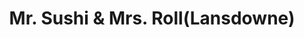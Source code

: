 ---
layout: place
title: "Mr. Sushi & Mrs. Roll(Lansdowne)"
permalink: /virginia/leesburg/mr-sushi-mrs-roll-lansdowne.html
stateAbbr: VA
stateName: Virginia
cityName: Leesburg
place_id: ChIJxZkqUkA8tokRapIN0mACDCc
photos:
  - name: >-
      places/ChIJxZkqUkA8tokRapIN0mACDCc/photos/AeeoHcJ1zRrnoYxxnuYeown4QhkvnsuveItsdpgrdB53PlX5SwN_pfSe7CLA2jK2hFuEhQ7u2GhtgRQyY1UY3r9x8PbdTOhA9_lENasIddU2Y6fK2nat9jz0jA-oYGGLfGs1VLRNnBCyJG8Y9f2-NyGtErqNaOEvkhp6BxShvDRbswAN03APMriuDjUQVY8zvvI_VxV-fhHyQ58tR64wi-bf83YCqHzBmmhPugmya35Bn9ryFmCQRxkcxQ6iARuJJBFv5Vn0nbFjNtPqUd57uw5IPPE8UtUX6f9bWgo3q-8CLew8IA
    widthPx: 1000
    heightPx: 750
    authorAttributions:
      - displayName: Mr. Sushi & Mrs. Roll
        uri: https://maps.google.com/maps/contrib/112239056850056927855
        photoUri: >-
          https://lh3.googleusercontent.com/a-/ALV-UjVJHJBeCI9zgGPFS-ATsL7xc6j5g23wEezYEIyQcAOj6BkvzXc=s100-p-k-no-mo
    flagContentUri: >-
      https://www.google.com/local/imagery/report/?cb_client=maps_api_places.places_api&image_key=!1e10!2sAF1QipOlXPnnP9eT1VfQHOy02IJUefDBmbTHFbGn-dYz&hl=en-US
    googleMapsUri: >-
      https://www.google.com/maps/place//data=!3m4!1e2!3m2!1sAF1QipOlXPnnP9eT1VfQHOy02IJUefDBmbTHFbGn-dYz!2e10!4m2!3m1!1s0x89b63c40522a99c5:0x270c0260d20d926a
  - name: >-
      places/ChIJxZkqUkA8tokRapIN0mACDCc/photos/AeeoHcIN229Kb_LYF9bMh_GdFsZl3xgwhvbSI1NsSvw2yFzSdAKQGGgbs4BdUH5HSx0-jSwxmxDt82WcY9VcJd3u7wFSQuA24eqyV6ONQq0332rg6IhTMvWiMb8nGWvNWDH_aKTPZ0nvdbToN12wBIvwoiUwk4g74cZzKDBmiNRk9cZBA2heyKiUpTgC29TUX1YVS3OpasA-fh2a23kLzoWTYZUgejENbhNQ98Kb1gZbidF4WU6y_DJBL-3dBnbT2mU8mOG5mkEMt8gPAEH_eq1TtC2B7Lel-2YMsjv-0yLyFL3tz0Ao1uTS2ftsBC_2VjUMHZH9e7WqBcjynvmJxne_VKLXn86V_zh3vQ33NVIzTH7kFVU_6ce0UACpYG5_He-9e24PlmDaO0D6TTOHqU6E2lt3YoLslMll-mxrvPaYjcx0XYk
    widthPx: 2048
    heightPx: 1638
    authorAttributions:
      - displayName: Igor at FoodBeVenturer com
        uri: https://maps.google.com/maps/contrib/109613233567053007629
        photoUri: >-
          https://lh3.googleusercontent.com/a-/ALV-UjU51hcGl5Yf2qfkfXGkqAR4OB0OEdqZYHlKpZZX8A0RjlmOk1hw=s100-p-k-no-mo
    flagContentUri: >-
      https://www.google.com/local/imagery/report/?cb_client=maps_api_places.places_api&image_key=!1e10!2sCIHM0ogKEICAgICk9MHckwE&hl=en-US
    googleMapsUri: >-
      https://www.google.com/maps/place//data=!3m4!1e2!3m2!1sCIHM0ogKEICAgICk9MHckwE!2e10!4m2!3m1!1s0x89b63c40522a99c5:0x270c0260d20d926a
  - name: >-
      places/ChIJxZkqUkA8tokRapIN0mACDCc/photos/AeeoHcIwuCWPXqGrCL6P_U9blKqJ7xCDj_LRsTbpJ4DuIxaNJSF1sdfjo18_RN1e71vpZolr6wrZl4Lt971-7dIz3TeXKhlO0019XUtsIkBYLX0cXGH37fDkgqMKrTbHbgn5jvbMiubOqiIEVYMgln7IWGYRLXSyMO1SrOeC7Jooc_OSE115do3Iqd9wVpvw_4N1pvcD053V5wKHjRAhcmVzwNUCde_10IzPBAyqRF2As5W6baPeK4TnYf4dactlviY2NRlzuez9qeaP5fLoTFuUiFUVYODvHSwBoEGqJx5uyt-znQ
    widthPx: 1000
    heightPx: 750
    authorAttributions:
      - displayName: Mr. Sushi & Mrs. Roll
        uri: https://maps.google.com/maps/contrib/112239056850056927855
        photoUri: >-
          https://lh3.googleusercontent.com/a-/ALV-UjVJHJBeCI9zgGPFS-ATsL7xc6j5g23wEezYEIyQcAOj6BkvzXc=s100-p-k-no-mo
    flagContentUri: >-
      https://www.google.com/local/imagery/report/?cb_client=maps_api_places.places_api&image_key=!1e10!2sAF1QipPEeH5Vj0d2xoUzYOw1H796_bJ_zuo-Xoy9iYat&hl=en-US
    googleMapsUri: >-
      https://www.google.com/maps/place//data=!3m4!1e2!3m2!1sAF1QipPEeH5Vj0d2xoUzYOw1H796_bJ_zuo-Xoy9iYat!2e10!4m2!3m1!1s0x89b63c40522a99c5:0x270c0260d20d926a
  - name: >-
      places/ChIJxZkqUkA8tokRapIN0mACDCc/photos/AeeoHcL55wu3GvJc7hCrYMjImdT7wFm03jjfrjZkQXBOBShi8zABIK2p9f2AK8b83JJFS4KbfHTC31zkdLtuRBu6wnr-s9kfh1Wis6MvOtIeNWTFBvWIL9lwo6KccImtyvCzo-fAKeyL6SZ8HySHiCFC1jTR7mz9mE_2G5QWAhmLlvz6PLflm7C7SJ1WRpAsSdoS6fU-M_Lp2ZWHal6hK2q0pkL-VU-FLhv5vgBXrfS8H033uV5DqvSTgmDc-Mp5XwsRXOCzKsJhN3CpQo_oQr1VDNBG_mYRvt95zKspTsrKQdhXFFJ1qDC9V1_q-uRSGkQOhws2zIfs2f2JA5_aj_kEjLpR8GB5pICgmDFLMjZy8w0gOfb7vvhZJHTlE2jpoPSrA9o24YE-_imL2-CCH8T4HxHmuqyfqluiWSfKG6F3_CWjYg
    widthPx: 3000
    heightPx: 4000
    authorAttributions:
      - displayName: Vin “Vince” 0000
        uri: https://maps.google.com/maps/contrib/117549831247300588897
        photoUri: >-
          https://lh3.googleusercontent.com/a/ACg8ocJB_6e4qMWNOU68QWy52GE5y2hMlIiJw7WidBWT2tgqqJCihJOy=s100-p-k-no-mo
    flagContentUri: >-
      https://www.google.com/local/imagery/report/?cb_client=maps_api_places.places_api&image_key=!1e10!2sCIHM0ogKEICAgIDzkIufHg&hl=en-US
    googleMapsUri: >-
      https://www.google.com/maps/place//data=!3m4!1e2!3m2!1sCIHM0ogKEICAgIDzkIufHg!2e10!4m2!3m1!1s0x89b63c40522a99c5:0x270c0260d20d926a
  - name: >-
      places/ChIJxZkqUkA8tokRapIN0mACDCc/photos/AeeoHcKl3sPMGp5dwC2rGuAheEdboC1-g9P4Q86F1itVpVOXdBn3udySNGMWT2j66UDrU1-UzJuycSppcYZn2yzHTvgO44BMLurfvvZOyAZPOfPcCsw2ngtOUgyaMq4101SbQdDgu-jdasG0NF-_Gwc7bu8w_UW6jU4ebF7wuua27og3_-duXwLLZDjo3kcQYpQOycRyESjWUswWEHCUK7KxTZx5b-xvEO9pNw6Enl6446ef7o76A5HBZEHXn0tnip-CeIuwzyjIWghkjgGsvKZul4j6AGASsH3FFJrxnwyTd4cciJ7zL00zpdZroXdD5q2dNcmTsC5QRA9bMi6N_1CPgaGx9Ll4AQgc3Uwfwt9KA87fvNZyqPRBHQ-ZCpZtQSVQuqKlNxsAhqLJWFA5zvRIq6A59IDqMFmekDSRJJch6i4TgVHj
    widthPx: 4000
    heightPx: 3000
    authorAttributions:
      - displayName: Adam Nott
        uri: https://maps.google.com/maps/contrib/113388600541533027153
        photoUri: >-
          https://lh3.googleusercontent.com/a-/ALV-UjXGDxWyMf3T82sVowxh96FQEk8N8L0K9RXyPkd9KVm2hUGWK43o=s100-p-k-no-mo
    flagContentUri: >-
      https://www.google.com/local/imagery/report/?cb_client=maps_api_places.places_api&image_key=!1e10!2sCIHM0ogKEICAgIDh5rmh9AE&hl=en-US
    googleMapsUri: >-
      https://www.google.com/maps/place//data=!3m4!1e2!3m2!1sCIHM0ogKEICAgIDh5rmh9AE!2e10!4m2!3m1!1s0x89b63c40522a99c5:0x270c0260d20d926a
  - name: >-
      places/ChIJxZkqUkA8tokRapIN0mACDCc/photos/AeeoHcJB9UgxAtcw03XQ_NKy65EAYHxjG9lxcVl3jWvAZsdo_BJ1QjFo0hUMTVUJgR_wASawZfUAe2PXtvItTX83fnpbBVNWiR33Z2hvFrG_N3htea5y7jtZc4qMyJOkSbMxiRmOOiu_MhdfS_cY-sswKRcxUFd5cOizR1y2wnrzn5a2O97XbjpBW8KilKoQNWCFVnVwZGZal-YFPJE17A9VhtOnGYa2UG1uxyPVsz4dJC-QF1sgF07W4TrcZ3ng5l0qzV0JozeyuYNydB0fTKKfu-10t24yZVY4sx1xSQuQqOz3MZ1NkhiLvThN6Geo57vKZuSUmybUNnUkg5jh-H7sxGFIKLqktdIj6shOnSkQrsY2MaTK-RWK-QxeRI04cOQp-scBILniAaxSb8_qEqt--76TcOgOoD6_cSBUQalYrGQ
    widthPx: 4000
    heightPx: 3000
    authorAttributions:
      - displayName: Chris Tarvin
        uri: https://maps.google.com/maps/contrib/110813381308200048290
        photoUri: >-
          https://lh3.googleusercontent.com/a/ACg8ocLKI1GQMlpVdnmoWUCaMyLc6Jqrup9t_DXH3AtM_s_szuLz=s100-p-k-no-mo
    flagContentUri: >-
      https://www.google.com/local/imagery/report/?cb_client=maps_api_places.places_api&image_key=!1e10!2sCIHM0ogKEICAgMDwrpWqIg&hl=en-US
    googleMapsUri: >-
      https://www.google.com/maps/place//data=!3m4!1e2!3m2!1sCIHM0ogKEICAgMDwrpWqIg!2e10!4m2!3m1!1s0x89b63c40522a99c5:0x270c0260d20d926a
  - name: >-
      places/ChIJxZkqUkA8tokRapIN0mACDCc/photos/AeeoHcIeo9ZKe9-2xj9Bv9-Vq7yJAFTdIYE_UrFh80-ONCfkqdCupgeZvvitQnHmdM_ewdVEfglDc6FlHUYtKkFQt-QaOE6D1vsBNro5HpyXw1qwgkNxP-5gzsQqBkZi4n4rqtLLKmQxS04fNXDCYXzG37l5pM4a7X0VcO-tlYx-txKXQLevAACw_E0dMME-S7Xv75IvjIpTa4p7XooZ38Tz3yC0ZNax2oClnR2u8QtFtlr3S7e1cUKvC3rUbDQDbX4A0JfbQvD4pfdpYirezdjcD7ijl_p2NlcQBCvXOUfoqrgzpq9yrXCJqotHCwxRzyg1Xyx2cXaaeXLb4myPIaMC-h29HkoRjEQN_-YN0gKD44I9UAQQtGCyPNgejhn7FYQ1cHXJeVp3SY_7b1WUW9WdRSldRlqUOXOXvc5OxDXETOyDSw
    widthPx: 4000
    heightPx: 3000
    authorAttributions:
      - displayName: Adam Nott
        uri: https://maps.google.com/maps/contrib/113388600541533027153
        photoUri: >-
          https://lh3.googleusercontent.com/a-/ALV-UjXGDxWyMf3T82sVowxh96FQEk8N8L0K9RXyPkd9KVm2hUGWK43o=s100-p-k-no-mo
    flagContentUri: >-
      https://www.google.com/local/imagery/report/?cb_client=maps_api_places.places_api&image_key=!1e10!2sCIHM0ogKEICAgIDh5rmhdA&hl=en-US
    googleMapsUri: >-
      https://www.google.com/maps/place//data=!3m4!1e2!3m2!1sCIHM0ogKEICAgIDh5rmhdA!2e10!4m2!3m1!1s0x89b63c40522a99c5:0x270c0260d20d926a
  - name: >-
      places/ChIJxZkqUkA8tokRapIN0mACDCc/photos/AeeoHcJgvWlpODhdAUJyA_BMW-oSDv5Wp-qJLNsYy79GPGHUBz-z1uSWhRX8fnIQaPklxfU5-7L23QU1Avy0lzUxkbLOilqiDotjqyBE4N7XwgYp_8QZW0nvf_X8PwvhG_zL_0SR663shXDfNUjpbs_sT-JsiU_S5J9ILspoaK7N1Agm31dENXJGVTWmi0QIOsukosmj0GC_K8ybtocd6TF6EEAWM-OGj4sdES5-maKbiRJIky3dg_2UTWYyzivzyZZe3OP8Nszyvd91cgRJYm9b65tgNtTnN3GgVlu62uocD5XzavqcZFUoFbyXvU4CDvbMSsGySJo3iALHOaff0mo4NN9ZU9wbODTzSrOHvdh0lg9F4vt7vM9lLjWWM7CRGHYckfXDY764LP0ID3r1MBvumbG4a8sPZU9XKnaIVPNd3vNFM1OE
    widthPx: 1685
    heightPx: 1053
    authorAttributions:
      - displayName: Ramakrishnan Raja
        uri: https://maps.google.com/maps/contrib/114100606540596665300
        photoUri: >-
          https://lh3.googleusercontent.com/a-/ALV-UjUoatlIkJLqYznsPJSLEiSNk3Y8aHz_I0eYFYoaq-tvEua4kVy8=s100-p-k-no-mo
    flagContentUri: >-
      https://www.google.com/local/imagery/report/?cb_client=maps_api_places.places_api&image_key=!1e10!2sCIHM0ogKEICAgIDc1rr1igE&hl=en-US
    googleMapsUri: >-
      https://www.google.com/maps/place//data=!3m4!1e2!3m2!1sCIHM0ogKEICAgIDc1rr1igE!2e10!4m2!3m1!1s0x89b63c40522a99c5:0x270c0260d20d926a
  - name: >-
      places/ChIJxZkqUkA8tokRapIN0mACDCc/photos/AeeoHcLCrRxpbenv0vJX5Amv9RfhTSRs0e3EbPr4a0QWGu3dnwgHIV9ZaiNQ_oFkcSah-SeqkxpWzBZGTpNFSyYvHh0WlNHrlHXLekGH5I55AmyvV8fTD_9pEYhJOzjtyOR46HnTljvPch8_0TuyIlkpLHVbkHwHV2f-i4TRn7-Voqv0EzpStBBmSfPhfuEtXA6LllzMrxma2A5cvIksoV74LlI4TxZacWvmb8ZdZ2vN7YTQ0PM4GagHVfCmzhXFIwae2R2nTF4IEJCy7_tfY6BEfpvkOvK3fDGrtKnyd0pO_WA3KJX6Gj3SUaImDNxsWV8AxrwlFcfTEWmwnx5r6bavS6LmdxmISMmz4E6Ei0S3qAoaCW_RbyQO1iMwu4RPD-uqiKch1T2MZ3LNlWPF2Brer2I_1k35SueLo4x_Or7sOVQ_z2nz
    widthPx: 4000
    heightPx: 3000
    authorAttributions:
      - displayName: Vin “Vince” 0000
        uri: https://maps.google.com/maps/contrib/117549831247300588897
        photoUri: >-
          https://lh3.googleusercontent.com/a/ACg8ocJB_6e4qMWNOU68QWy52GE5y2hMlIiJw7WidBWT2tgqqJCihJOy=s100-p-k-no-mo
    flagContentUri: >-
      https://www.google.com/local/imagery/report/?cb_client=maps_api_places.places_api&image_key=!1e10!2sCIHM0ogKEICAgIDzkIvnpgE&hl=en-US
    googleMapsUri: >-
      https://www.google.com/maps/place//data=!3m4!1e2!3m2!1sCIHM0ogKEICAgIDzkIvnpgE!2e10!4m2!3m1!1s0x89b63c40522a99c5:0x270c0260d20d926a
  - name: >-
      places/ChIJxZkqUkA8tokRapIN0mACDCc/photos/AeeoHcLGlPYClRqMud2_2LTTf8019qFqxrh3v52JJ7fgh0ovKjWTTW9l-Hd0jlmsbCKYWyewB8g3zdzU7s5kZSwMtD0n4J1ckzxFhMBI3vAZ7V0zIbx6H5FkrkN7xD-TOeV2ln57pWgtLXjkNd8Krq-bE7VNMnB8btVDtlp_I5B2ueyC6YV4iDOWf9Ykqyi7ckVMuyYwgULzDRFyEBvutAdUI48Ul-EfFxQd2zfjLh3XnhWE26kNGnszfuEwu3PACYoy5-54Hk9rj8WzPEVOxKPLKdRnAi8Zc5mDuaqD_QkwnzVdHYMuF_ia42WwDMJsjPOpmErC7JhmdqRhcLeFTnSWR05OPmxjeeZdUYh1eTCjvKXOFtJ72CT6pvLgc4XtLEl08JxDfK7X2Kf5MslyfkXFveKg02sm0PHrHqQ_nUV_gvg
    widthPx: 3024
    heightPx: 4032
    authorAttributions:
      - displayName: marisa moore
        uri: https://maps.google.com/maps/contrib/107575469787103704491
        photoUri: >-
          https://lh3.googleusercontent.com/a/ACg8ocJBKaoeLf-j3fc8Ym64bClyLvFJu1Sy3Vryu_lLzTSFcbjshx4=s100-p-k-no-mo
    flagContentUri: >-
      https://www.google.com/local/imagery/report/?cb_client=maps_api_places.places_api&image_key=!1e10!2sCIHM0ogKEICAgIC9iO_qYA&hl=en-US
    googleMapsUri: >-
      https://www.google.com/maps/place//data=!3m4!1e2!3m2!1sCIHM0ogKEICAgIC9iO_qYA!2e10!4m2!3m1!1s0x89b63c40522a99c5:0x270c0260d20d926a
address: 19302 Promenade Dr, Leesburg, VA 20176, USA
street: 19302 Promenade Dr
city: Leesburg
state: VA
zip: '20176'
country: USA
neighborhood: null
latitude: '39.082480'
longitude: '-77.495464'
accessibility_options:
  wheelchairAccessibleParking: true
  wheelchairAccessibleEntrance: true
  wheelchairAccessibleRestroom: true
  wheelchairAccessibleSeating: true
business_status: OPERATIONAL
name: Mr. Sushi & Mrs. Roll(Lansdowne)
google_maps_links:
  directionsUri: >-
    https://www.google.com/maps/dir//''/data=!4m7!4m6!1m1!4e2!1m2!1m1!1s0x89b63c40522a99c5:0x270c0260d20d926a!3e0
  placeUri: https://maps.google.com/?cid=2813626482063938154
  writeAReviewUri: >-
    https://www.google.com/maps/place//data=!4m3!3m2!1s0x89b63c40522a99c5:0x270c0260d20d926a!12e1
  reviewsUri: >-
    https://www.google.com/maps/place//data=!4m4!3m3!1s0x89b63c40522a99c5:0x270c0260d20d926a!9m1!1b1
  photosUri: >-
    https://www.google.com/maps/place//data=!4m3!3m2!1s0x89b63c40522a99c5:0x270c0260d20d926a!10e5
primary_type: Japanese Restaurant
opening_hours:
  regular: null
  current: null
secondary_opening_hours:
  regular:
    weekdayDescriptions: null
    type: null
  current:
    weekdayDescriptions: null
    type: null
phone: +1 571-918-0372
price_level: null
price_range: null
rating: null
rating_count: 0
website: null
description: null
reviews: null
parking_options: null
payment_options: null
allow_dogs: null
curbside_pickup: null
delivery: null
dine_in: null
good_for_children: null
good_for_groups: null
good_for_sports: null
live_music: null
menu_for_children: null
outdoor_seating: null
reservable: null
restroom: null
serves_beer: null
serves_breakfast: null
serves_brunch: null
serves_cocktails: null
serves_coffee: null
serves_dinner: null
serves_dessert: null
serves_lunch: null
serves_vegetarian_food: null
serves_wine: null
takeout: null

---